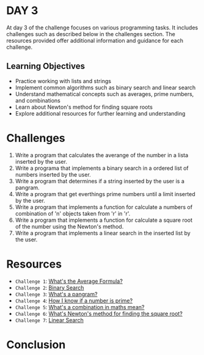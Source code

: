 # DAY 3

At day 3 of the challenge focuses on various programming tasks. It includes challenges such as described below in the challenges section. 
The resources provided offer additional information and guidance for each challenge.

## Learning Objectives
- Practice working with lists and strings
- Implement common algorithms such as binary search and linear search
- Understand mathematical concepts such as averages, prime numbers, and combinations
- Learn about Newton's method for finding square roots
- Explore additional resources for further learning and understanding


# Challenges

1. Write a program that calculates the averange of the number in a lista inserted by the user.
2. Write a programa that implements a binary search in a ordered list of numbers inserted by the user.
3. Write a program that determines if a string inserted by the user is a pangram.
4. Write a program that get everthings prime numbers until a limit inserted by the user.
5. Write a program that implements a function for calculate a numbers of combination of 'n' objects  taken from 'r' in 'r'.
6. Write a program that implements a function for calculate a square root of the number using the Newton's method.
7. Write a program that implements a linear search in the inserted list by the user.

# Resources

* `Challenge 1`: [What's the Average Formula?](https://www.cuemath.com/average-formula/)
* `Challenge 2`: [Binary Search](https://www.khanacademy.org/computing/computer-science/algorithms/binary-search/a/binary-search#:~:text=Binary%20search%20is%20an%20efficient,possible%20locations%20to%20just%20one.)
* `Challenge 3`: [What's a pangram?](https://www.thoughtco.com/pangram-word-play-term-1691561)
* `Challenge 4`: [How I know if a number is prime?](https://byjus.com/maths/how-to-find-prime-numbers/#:~:text=How%20do%20you%20know%20a,then%20the%20number%20is%20prime.)
* `Challenge 5`: [What's a combination in maths mean?](https://corporatefinanceinstitute.com/resources/data-science/combination/#:~:text=What%20is%20a%20Combination%3F,can%20be%20confused%20with%20permutations.)
* `Challenge 6`: [What's Newton's method for finding the square root?](https://www.geeksforgeeks.org/find-root-of-a-number-using-newtons-method/)
* `Challenge 7`: [Linear Search](https://www.geeksforgeeks.org/linear-search/)

# Conclusion

